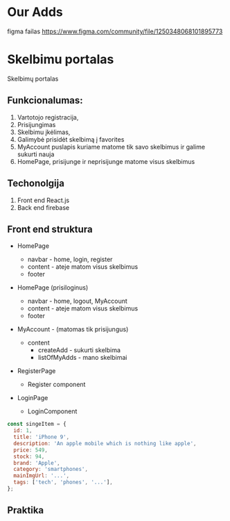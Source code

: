 # Our Adds

figma failas https://www.figma.com/community/file/1250348068101895773

# Skelbimu portalas

Skelbimų portalas

## Funkcionalumas:

1. Vartotojo registracija,
2. Prisijungimas
3. Skelbimu įkėlimas,
4. Galimybė prisidėt skelbimą į favorites
5. MyAccount puslapis kuriame matome tik savo skelbimus ir galime sukurti nauja
6. HomePage, prisijunge ir neprisijunge matome visus skelbimus

## Techonolgija

1. Front end React.js
2. Back end firebase

<!-- ## Eiga (nebutinai tokia tvarka) -->

## Front end struktura

- HomePage

  - navbar - home, login, register
  - content - ateje matom visus skelbimus
  - footer

- HomePage (prisiloginus)

  - navbar - home, logout, MyAccount
  - content - ateje matom visus skelbimus
  - footer

- MyAccount - (matomas tik prisijungus)

  - content
    - createAdd - sukurti skelbima
    - listOfMyAdds - mano skelbimai

- RegisterPage

  - Register component

- LoginPage

  - LoginComponent

```js
const singeItem = {
  id: 1,
  title: 'iPhone 9',
  description: 'An apple mobile which is nothing like apple',
  price: 549,
  stock: 94,
  brand: 'Apple',
  category: 'smartphones',
  mainImgUrl: '...',
  tags: ['tech', 'phones', '...'],
};
```

## Praktika
